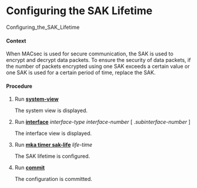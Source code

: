 Configuring the SAK Lifetime
============================

Configuring_the_SAK_Lifetime

#### Context

When MACsec is used for secure communication, the SAK is used to encrypt and decrypt data packets. To ensure the security of data packets, if the number of packets encrypted using one SAK exceeds a certain value or one SAK is used for a certain period of time, replace the SAK.


#### Procedure

1. Run [**system-view**](cmdqueryname=system-view)
   
   
   
   The system view is displayed.
2. Run [**interface**](cmdqueryname=interface) *interface-type* *interface-number* [ .*subinterface-number* ]
   
   
   
   The interface view is displayed.
3. Run [**mka timer sak-life**](cmdqueryname=mka+timer+sak-life) *life-time*
   
   
   
   The SAK lifetime is configured.
4. Run [**commit**](cmdqueryname=commit)
   
   
   
   The configuration is committed.